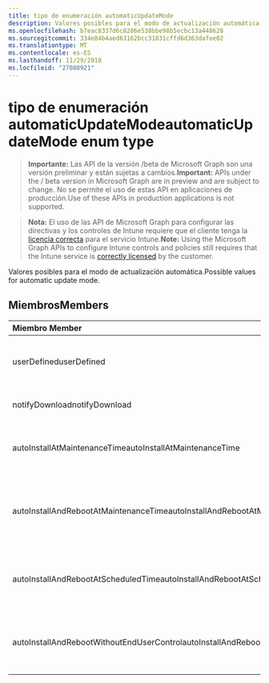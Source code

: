 ```yaml
---
title: tipo de enumeración automaticUpdateMode
description: Valores posibles para el modo de actualización automática.
ms.openlocfilehash: b7eac8337d6c8286e538bbe98b5ecbc13a448628
ms.sourcegitcommit: 334e84b4aed63162bcc31831cffd6d363dafee02
ms.translationtype: MT
ms.contentlocale: es-ES
ms.lasthandoff: 11/29/2018
ms.locfileid: "27088921"
---
```

# <a name="automaticupdatemode-enum-type"></a><span data-ttu-id="4531b-103">tipo de enumeración automaticUpdateMode</span><span class="sxs-lookup"><span data-stu-id="4531b-103">automaticUpdateMode enum type</span></span>

> <span data-ttu-id="4531b-104">**Importante:** Las API de la versión /beta de Microsoft Graph son una versión preliminar y están sujetas a cambios.</span><span class="sxs-lookup"><span data-stu-id="4531b-104">**Important:** APIs under the / beta version in Microsoft Graph are in preview and are subject to change.</span></span> <span data-ttu-id="4531b-105">No se permite el uso de estas API en aplicaciones de producción.</span><span class="sxs-lookup"><span data-stu-id="4531b-105">Use of these APIs in production applications is not supported.</span></span>

> <span data-ttu-id="4531b-106">**Nota:** El uso de las API de Microsoft Graph para configurar las directivas y los controles de Intune requiere que el cliente tenga la [licencia correcta](https://go.microsoft.com/fwlink/?linkid=839381) para el servicio Intune.</span><span class="sxs-lookup"><span data-stu-id="4531b-106">**Note:** Using the Microsoft Graph APIs to configure Intune controls and policies still requires that the Intune service is [correctly licensed](https://go.microsoft.com/fwlink/?linkid=839381) by the customer.</span></span>

<span data-ttu-id="4531b-107">Valores posibles para el modo de actualización automática.</span><span class="sxs-lookup"><span data-stu-id="4531b-107">Possible values for automatic update mode.</span></span>
## <a name="members"></a><span data-ttu-id="4531b-108">Miembros</span><span class="sxs-lookup"><span data-stu-id="4531b-108">Members</span></span>
|<span data-ttu-id="4531b-109">Miembro	</span><span class="sxs-lookup"><span data-stu-id="4531b-109">Member</span></span>|<span data-ttu-id="4531b-110">Valor</span><span class="sxs-lookup"><span data-stu-id="4531b-110">Value</span></span>|<span data-ttu-id="4531b-111">Descripción</span><span class="sxs-lookup"><span data-stu-id="4531b-111">Description</span></span>|
|:---|:---|:---|
|<span data-ttu-id="4531b-112">userDefined</span><span class="sxs-lookup"><span data-stu-id="4531b-112">userDefined</span></span>|<span data-ttu-id="4531b-113">0</span><span class="sxs-lookup"><span data-stu-id="4531b-113">0</span></span>|<span data-ttu-id="4531b-114">Definido por el usuario, valor predeterminado, sin intención.</span><span class="sxs-lookup"><span data-stu-id="4531b-114">User Defined, default value, no intent.</span></span>|
|<span data-ttu-id="4531b-115">notifyDownload</span><span class="sxs-lookup"><span data-stu-id="4531b-115">notifyDownload</span></span>|<span data-ttu-id="4531b-116">1</span><span class="sxs-lookup"><span data-stu-id="4531b-116">1</span></span>|<span data-ttu-id="4531b-117">Notificar al descargarlos.</span><span class="sxs-lookup"><span data-stu-id="4531b-117">Notify on download.</span></span>|
|<span data-ttu-id="4531b-118">autoInstallAtMaintenanceTime</span><span class="sxs-lookup"><span data-stu-id="4531b-118">autoInstallAtMaintenanceTime</span></span>|<span data-ttu-id="4531b-119">2</span><span class="sxs-lookup"><span data-stu-id="4531b-119">2</span></span>|<span data-ttu-id="4531b-120">Instalación automática en tiempo de mantenimiento.</span><span class="sxs-lookup"><span data-stu-id="4531b-120">Auto-install at maintenance time.</span></span>|
|<span data-ttu-id="4531b-121">autoInstallAndRebootAtMaintenanceTime</span><span class="sxs-lookup"><span data-stu-id="4531b-121">autoInstallAndRebootAtMaintenanceTime</span></span>|<span data-ttu-id="4531b-122">3</span><span class="sxs-lookup"><span data-stu-id="4531b-122">3</span></span>|<span data-ttu-id="4531b-123">La instalación automática y reinicie el equipo en el momento de mantenimiento.</span><span class="sxs-lookup"><span data-stu-id="4531b-123">Auto-install and reboot at maintenance time.</span></span>|
|<span data-ttu-id="4531b-124">autoInstallAndRebootAtScheduledTime</span><span class="sxs-lookup"><span data-stu-id="4531b-124">autoInstallAndRebootAtScheduledTime</span></span>|<span data-ttu-id="4531b-125">4</span><span class="sxs-lookup"><span data-stu-id="4531b-125">4</span></span>|<span data-ttu-id="4531b-126">La instalación automática y reinicie el equipo en la hora programada.</span><span class="sxs-lookup"><span data-stu-id="4531b-126">Auto-install and reboot at scheduled time.</span></span>|
|<span data-ttu-id="4531b-127">autoInstallAndRebootWithoutEndUserControl</span><span class="sxs-lookup"><span data-stu-id="4531b-127">autoInstallAndRebootWithoutEndUserControl</span></span>|<span data-ttu-id="4531b-128">5</span><span class="sxs-lookup"><span data-stu-id="4531b-128">5</span></span>|<span data-ttu-id="4531b-129">La instalación automática y reiniciar sin control de usuario final</span><span class="sxs-lookup"><span data-stu-id="4531b-129">Auto-install and restart without end-user control</span></span>|





